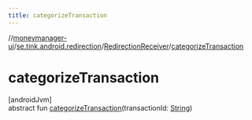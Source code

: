 ```yaml
---
title: categorizeTransaction
---
```

//[moneymanager-ui](../../../index.html)/[se.tink.android.redirection](../index.html)/[RedirectionReceiver](index.html)/[categorizeTransaction](categorize-transaction.html)



# categorizeTransaction



[androidJvm]\
abstract fun [categorizeTransaction](categorize-transaction.html)(transactionId: [String](https://kotlinlang.org/api/latest/jvm/stdlib/kotlin/-string/index.html))




